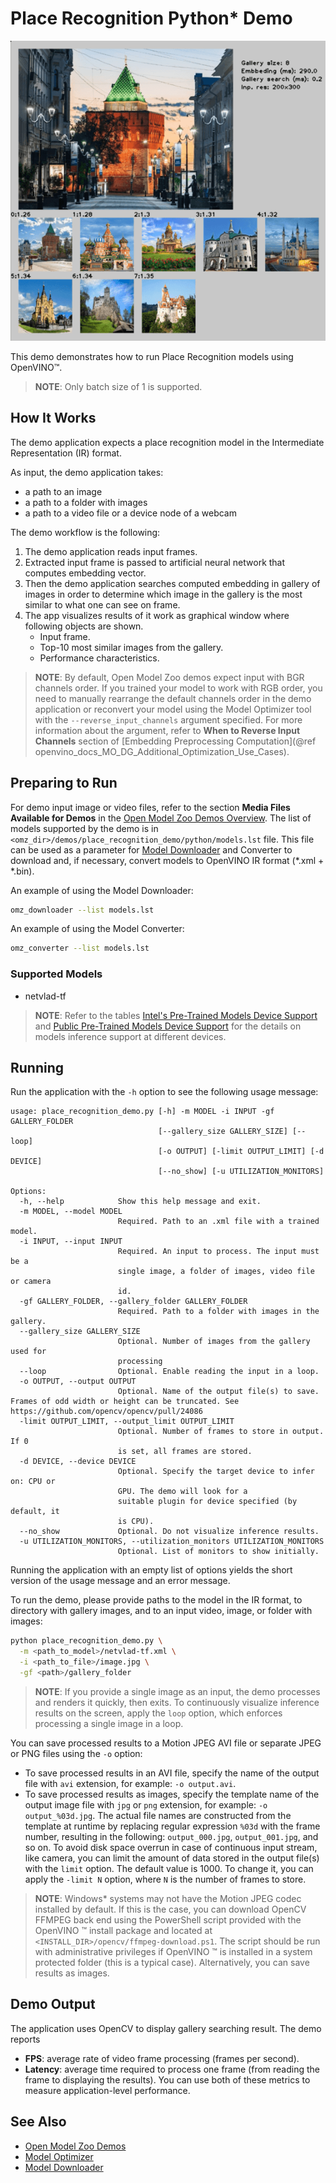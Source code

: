 # Place Recognition Python\* Demo

![example](./place_recognition.png)

This demo demonstrates how to run Place Recognition models using OpenVINO&trade;.

> **NOTE**: Only batch size of 1 is supported.

## How It Works

The demo application expects a place recognition model in the Intermediate Representation (IR) format.

As input, the demo application takes:

* a path to an image
* a path to a folder with images
* a path to a video file or a device node of a webcam

The demo workflow is the following:

1. The demo application reads input frames.
2. Extracted input frame is passed to artificial neural network that computes embedding vector.
3. Then the demo application searches computed embedding in gallery of images in order to determine which image in the gallery is the most similar to what one can see on frame.
4. The app visualizes results of it work as graphical window where following objects are shown.
    - Input frame.
    - Top-10 most similar images from the gallery.
    - Performance characteristics.

> **NOTE**: By default, Open Model Zoo demos expect input with BGR channels order. If you trained your model to work with RGB order, you need to manually rearrange the default channels order in the demo application or reconvert your model using the Model Optimizer tool with the `--reverse_input_channels` argument specified. For more information about the argument, refer to **When to Reverse Input Channels** section of [Embedding Preprocessing Computation](@ref openvino_docs_MO_DG_Additional_Optimization_Use_Cases).

## Preparing to Run

For demo input image or video files, refer to the section **Media Files Available for Demos** in the [Open Model Zoo Demos Overview](../../README.md).
The list of models supported by the demo is in `<omz_dir>/demos/place_recognition_demo/python/models.lst` file.
This file can be used as a parameter for [Model Downloader](../../../tools/model_tools/README.md) and Converter to download and, if necessary, convert models to OpenVINO IR format (\*.xml + \*.bin).

An example of using the Model Downloader:

```sh
omz_downloader --list models.lst
```

An example of using the Model Converter:

```sh
omz_converter --list models.lst
```

### Supported Models

* netvlad-tf

> **NOTE**: Refer to the tables [Intel's Pre-Trained Models Device Support](../../../models/intel/device_support.md) and [Public Pre-Trained Models Device Support](../../../models/public/device_support.md) for the details on models inference support at different devices.

## Running

Run the application with the `-h` option to see the following usage message:

```
usage: place_recognition_demo.py [-h] -m MODEL -i INPUT -gf GALLERY_FOLDER
                                 [--gallery_size GALLERY_SIZE] [--loop]
                                 [-o OUTPUT] [-limit OUTPUT_LIMIT] [-d DEVICE]
                                 [--no_show] [-u UTILIZATION_MONITORS]

Options:
  -h, --help            Show this help message and exit.
  -m MODEL, --model MODEL
                        Required. Path to an .xml file with a trained model.
  -i INPUT, --input INPUT
                        Required. An input to process. The input must be a
                        single image, a folder of images, video file or camera
                        id.
  -gf GALLERY_FOLDER, --gallery_folder GALLERY_FOLDER
                        Required. Path to a folder with images in the gallery.
  --gallery_size GALLERY_SIZE
                        Optional. Number of images from the gallery used for
                        processing
  --loop                Optional. Enable reading the input in a loop.
  -o OUTPUT, --output OUTPUT
                        Optional. Name of the output file(s) to save. Frames of odd width or height can be truncated. See https://github.com/opencv/opencv/pull/24086
  -limit OUTPUT_LIMIT, --output_limit OUTPUT_LIMIT
                        Optional. Number of frames to store in output. If 0
                        is set, all frames are stored.
  -d DEVICE, --device DEVICE
                        Optional. Specify the target device to infer on: CPU or
                        GPU. The demo will look for a
                        suitable plugin for device specified (by default, it
                        is CPU).
  --no_show             Optional. Do not visualize inference results.
  -u UTILIZATION_MONITORS, --utilization_monitors UTILIZATION_MONITORS
                        Optional. List of monitors to show initially.
```

Running the application with an empty list of options yields the short version of the usage message and an error message.

To run the demo, please provide paths to the model in the IR format, to directory with gallery images, and to an input video, image, or folder with images:

```bash
python place_recognition_demo.py \
  -m <path_to_model>/netvlad-tf.xml \
  -i <path_to_file>/image.jpg \
  -gf <path>/gallery_folder
```

>**NOTE**: If you provide a single image as an input, the demo processes and renders it quickly, then exits. To continuously visualize inference results on the screen, apply the `loop` option, which enforces processing a single image in a loop.

You can save processed results to a Motion JPEG AVI file or separate JPEG or PNG files using the `-o` option:

* To save processed results in an AVI file, specify the name of the output file with `avi` extension, for example: `-o output.avi`.
* To save processed results as images, specify the template name of the output image file with `jpg` or `png` extension, for example: `-o output_%03d.jpg`. The actual file names are constructed from the template at runtime by replacing regular expression `%03d` with the frame number, resulting in the following: `output_000.jpg`, `output_001.jpg`, and so on.
To avoid disk space overrun in case of continuous input stream, like camera, you can limit the amount of data stored in the output file(s) with the `limit` option. The default value is 1000. To change it, you can apply the `-limit N` option, where `N` is the number of frames to store.

>**NOTE**: Windows\* systems may not have the Motion JPEG codec installed by default. If this is the case, you can download OpenCV FFMPEG back end using the PowerShell script provided with the OpenVINO &trade; install package and located at `<INSTALL_DIR>/opencv/ffmpeg-download.ps1`. The script should be run with administrative privileges if OpenVINO &trade; is installed in a system protected folder (this is a typical case). Alternatively, you can save results as images.

## Demo Output

The application uses OpenCV to display gallery searching result.
The demo reports

* **FPS**: average rate of video frame processing (frames per second).
* **Latency**: average time required to process one frame (from reading the frame to displaying the results).
You can use both of these metrics to measure application-level performance.

## See Also

* [Open Model Zoo Demos](../../README.md)
* [Model Optimizer](https://docs.openvino.ai/2023.0/openvino_docs_MO_DG_Deep_Learning_Model_Optimizer_DevGuide.html)
* [Model Downloader](../../../tools/model_tools/README.md)
